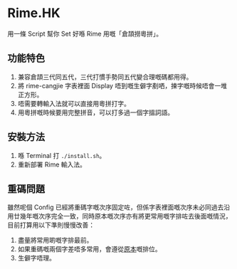 # Rime.HK

用一條 Script 幫你 Set 好喺 Rime 用嘅「倉頡撈粵拼」。

## 功能特色

1. 兼容倉頡三代同五代，三代打慣手勢同五代變合理嘅碼都用得。
2. 將 rime-cangjie 字表裡面 Display 唔到嘅生僻字剷哂，揀字嘅時候唔會一堆正方形。
3. 唔需要轉輸入法就可以直接用粵拼打字。
4. 用粵拼嘅時候要用完整拼音，可以打多過一個字搵詞語。

## 安裝方法

1. 喺 Terminal 打 `./install.sh`。
2. 重新部署 Rime 輸入法。

## 重碼問題

雖然呢個 Config 已經將重碼字嘅次序固定咗，但係字表裡面嘅次序未必同過去沿用廿幾年嘅次序完全一致，同時原本嘅次序亦有將更常用嘅字排咗去後面嘅情況，目前打算用以下準則慢慢改善：

1. 盡量將常用啲嘅字排最前。
2. 如果重碼嘅兩個字差唔多常用，會遵從[原本](http://input.foruto.com/cccl/cccl_article015.htm)嘅排位。
3. 生僻字唔理。
